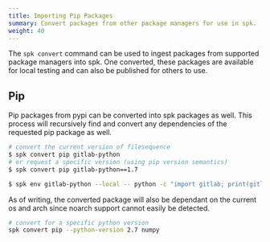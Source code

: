 ```yaml
---
title: Importing Pip Packages
summary: Convert packages from other package managers for use in spk.
weight: 40
---
```


The `spk convert` command can be used to ingest packages from supported package managers into spk. One converted, these packages are available for local testing and can also be published for others to use.

## Pip

Pip packages from pypi can be converted into spk packages as well. This process will recursively find and convert any dependencies of the requested pip package as well.

```sh
# convert the current version of filesequence
$ spk convert pip gitlab-python
# or request a specific version (using pip version semantics)
$ spk convert pip gitlab-python==1.7

$ spk env gitlab-python --local -- python -c "import gitlab; print(gitlab)"
```

As of writing, the converted package will also be dependant on the current os and arch since noarch support cannot easily be detected.

```sh
# convert for a specific python version
spk convert pip --python-version 2.7 numpy
```
